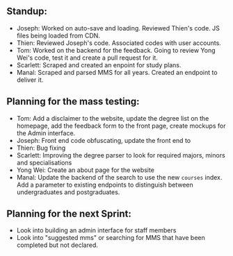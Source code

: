 ## Standup:
* Joseph: Worked on auto-save and loading. Reviewed Thien's code. JS files being loaded from CDN. 
* Thien: Reviewed Joseph's code. Associated codes with user accounts.
* Tom: Worked on the backend for the feedback. Going to review Yong Wei's code, test it and create a pull request for it. 
* Scarlett: Scraped and created an enpoint for study plans. 
* Manal: Scraped and parsed MMS for all years. Created an endpoint to deliver it. 

## Planning for the mass testing:
* Tom: Add a disclaimer to the website, update the degree list on the homepage, add the feedback form to the front page, create mockups for the Admin interface.
* Joseph: Front end code obfuscating, update the front end to 
* Thien: Bug fixing
* Scarlett: Improving the degree parser to look for required majors, minors and specialisations
* Yong Wei: Create an about page for the website
* Manal: Update the backend of the search to use the new `courses` index. Add a parameter to existing endpoints to distinguish between undergraduates and postgraduates.


## Planning for the next Sprint:
* Look into building an admin interface for staff members
* Look into "suggested mms" or searching for MMS that have been completed but not declared.
